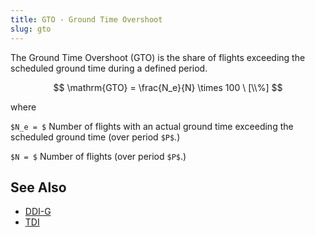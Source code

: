 ```yaml
---
title: GTO - Ground Time Overshoot
slug: gto
---
```


The Ground Time Overshoot (GTO) is the share of flights exceeding the scheduled
ground time during a defined period.


$$
\mathrm{GTO} = \frac{N_e}{N} \times 100
\ [\\%]
$$

where

`$N_e = $` Number of flights with an actual ground time exceeding the scheduled
ground time (over period `$P$`.)

`$N = $` Number of flights (over period `$P$`.)


## See Also

* [DDI-G](ddi-g.md)
* [TDI](tdi.md)
